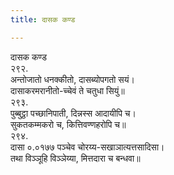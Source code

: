 ```yaml
---
title: दासक कण्ड

---
```

दासक कण्ड  
२९२.  
अन्तोजातो धनक्कीतो, दासब्योपगतो सयं।  
दासाकरमरानीतो-च्चेवं ते चतुधा सियुं॥  
२९३.  
पुब्बुट्ठा पच्छानिपाती, दिन्नस्स आदायीपि च।  
सुकतकम्मकरो च, कित्तिवण्णहरोपि च॥  
२९४.  
दासा ०.०१७७ पञ्चेव चोरय्य-सखाञात्यत्तसादिसा।  
तथा विञ्ञूहि विञ्ञेय्या, मित्तदारा च बन्धवा॥  